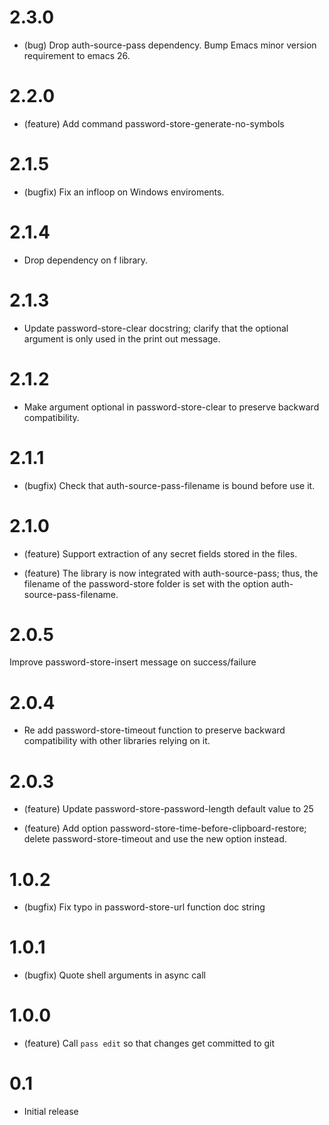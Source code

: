 # 2.3.0

* (bug) Drop auth-source-pass dependency.
  Bump Emacs minor version requirement to emacs 26.

# 2.2.0

* (feature) Add command password-store-generate-no-symbols

# 2.1.5

* (bugfix) Fix an infloop on Windows enviroments.

# 2.1.4

* Drop dependency on f library.

# 2.1.3

* Update password-store-clear docstring; clarify that the
  optional argument is only used in the print out message.

# 2.1.2

* Make argument optional in password-store-clear to preserve
  backward compatibility.

# 2.1.1

* (bugfix) Check that auth-source-pass-filename is bound before use it.

# 2.1.0

* (feature) Support extraction of any secret fields stored in the files.

* (feature) The library is now integrated with auth-source-pass; thus, the
            filename of the password-store folder is set with the option
            auth-source-pass-filename.

# 2.0.5

Improve password-store-insert message on success/failure

# 2.0.4
	
* Re add password-store-timeout function to preserve backward
  compatibility with other libraries relying on it.
	
# 2.0.3
	
* (feature) Update password-store-password-length default value to 25
	
* (feature) Add option password-store-time-before-clipboard-restore; delete
            password-store-timeout and use the new option instead.
	
# 1.0.2

* (bugfix) Fix typo in password-store-url function doc string

# 1.0.1

* (bugfix) Quote shell arguments in async call

# 1.0.0

* (feature) Call `pass edit` so that changes get committed to git

# 0.1

* Initial release
